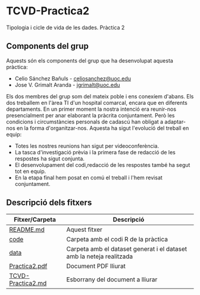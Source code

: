 # TCVD-Practica2
Tipologia i cicle de vida de les dades. Pràctica 2

## Components del grup
Aquests són els components del grup que ha desenvolupat aquesta pràctica:
* Celio Sánchez Bañuls - <celiosanchez@uoc.edu>
* Jose V. Grimalt Aranda - <jgrimalt@uoc.edu>

Els dos membres del grup som del mateix poble i ens conexíem d'abans. Els dos treballem en l'àrea TI d'un hospital comarcal, encara que en diferents departaments. En un primer moment la nostra intenció era reunir-nos presencialment per anar elaborant la pràcrita conjuntament. Però les condicions i circumstàncies personals de cadascú han obligat a adaptar-nos en la forma d'organitzar-nos. Aquesta ha sigut l'evolució del treball en equip:

- Totes les nostres reunions han sigut per videoconferència.
- La tasca d'investigació prèvia i la primera fase de redacció de les respostes ha sigut conjunta. 
- El desenvolupament del codi,redacció de les respostes també ha segut tot en equip.
- En la etapa final hem posat en comú el treball i l'hem revisat conjuntament.

## Descripció dels fitxers

| Fitxer/Carpeta | Descripció |
|----------------|------------|
| [README.md](README.md) | Aquest fitxer |
| [code](code) | Carpeta amb el codi R de la pràctica |
| [data](data) | Carpeta amb el dataset generat i el dataset amb la neteja realitzada |
| [Practica2.pdf](Practica1.pdf) | Document PDF lliurat |
| [TCVD-Practica2.md](TCVD-Practica2.md) | Esborrany del document a lliurar |

